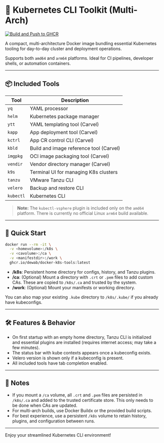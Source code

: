 # 🧰 Kubernetes CLI Toolkit (Multi-Arch)

[![Build and Push to GHCR](https://github.com/dewab/docker-k8s-tools/actions/workflows/build.yaml/badge.svg)](https://github.com/dewab/docker-k8s-tools/actions/workflows/build.yaml)

A compact, multi-architecture Docker image bundling essential Kubernetes tooling for day-to-day cluster and deployment operations.

Supports both `amd64` and `arm64` platforms. Ideal for CI pipelines, developer shells, or automation containers.

---

## 📦 Included Tools

| Tool       | Description                              |
|------------|------------------------------------------|
| `yq`       | YAML processor                           |
| `helm`     | Kubernetes package manager               |
| `ytt`      | YAML templating tool (Carvel)            |
| `kapp`     | App deployment tool (Carvel)             |
| `kctrl`    | App CR control CLI (Carvel)              |
| `kbld`     | Build and image reference tool (Carvel)  |
| `imgpkg`   | OCI image packaging tool (Carvel)        |
| `vendir`   | Vendor directory manager (Carvel)        |
| `k9s`      | Terminal UI for managing K8s clusters    |
| `tanzu`    | VMware Tanzu CLI                         |
| `velero`   | Backup and restore CLI                   |
| `kubectl`  | Kubernetes CLI                           |

> **Note:** The `kubectl-vsphere` plugin is included only on the `amd64` platform. There is currently no official Linux `arm64` build available.

---

## 🚀 Quick Start

```bash
docker run --rm -it \
  -v <homevolume>:/k8s \
  -v <cavolume>:/ca \
  -v <manifestdir>:/work \
  ghcr.io/dewab/docker-k8s-tools:latest
```

- **/k8s**: Persistent home directory for configs, history, and Tanzu plugins.
- **/ca**: (Optional) Mount a directory with `.crt` or `.pem` files to add custom CAs. These are copied to `/k8s/.ca` and trusted by the system.
- **/work**: (Optional) Mount your manifests or working directory.

You can also map your existing `.kube` directory to `/k8s/.kube/` if you already have kubeconfigs.

---

## 🛠️ Features & Behavior

- On first startup with an empty home directory, Tanzu CLI is initialized and essential plugins are installed (requires internet access; may take a few minutes).
- The status bar with kube contexts appears once a kubeconfig exists.
- Velero version is shown only if a kubeconfig is present.
- All included tools have tab completion enabled.

---

## 📝 Notes

- If you mount a `/ca` volume, all `.crt` and `.pem` files are persisted in `/k8s/.ca` and added to the trusted certificate store. This only needs to be done when CAs are updated.
- For multi-arch builds, use Docker Buildx or the provided build scripts.
- For best experience, use a persistent `/k8s` volume to retain history, plugins, and configuration between runs.

---

Enjoy your streamlined Kubernetes CLI environment!
